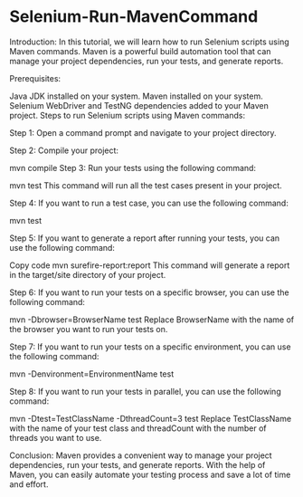 # Selenium-Run-MavenCommand
Introduction:
In this tutorial, we will learn how to run Selenium scripts using Maven commands. Maven is a powerful build automation tool that can manage your project dependencies, run your tests, and generate reports.

Prerequisites:

Java JDK installed on your system.
Maven installed on your system.
Selenium WebDriver and TestNG dependencies added to your Maven project.
Steps to run Selenium scripts using Maven commands:

Step 1: Open a command prompt and navigate to your project directory.

Step 2: Compile your project:

mvn compile
Step 3: Run your tests using the following command:

mvn test
This command will run all the test cases present in your project.

Step 4: If you want to run a test case, you can use the following command:

mvn test

Step 5: If you want to generate a report after running your tests, you can use the following command:

Copy code
mvn surefire-report:report
This command will generate a report in the target/site directory of your project.

Step 6: If you want to run your tests on a specific browser, you can use the following command:

mvn -Dbrowser=BrowserName test
Replace BrowserName with the name of the browser you want to run your tests on.

Step 7: If you want to run your tests on a specific environment, you can use the following command:

mvn -Denvironment=EnvironmentName test

Step 8: If you want to run your tests in parallel, you can use the following command:

mvn -Dtest=TestClassName -DthreadCount=3 test
Replace TestClassName with the name of your test class and threadCount with the number of threads you want to use.

Conclusion:
Maven provides a convenient way to manage your project dependencies, run your tests, and generate reports. With the help of Maven, you can easily automate your testing process and save a lot of time and effort.
